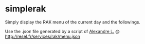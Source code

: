 # simplerak
Simply display the RAK menu of the current day and the followings.


Use the .json file generated by a script of [Alexandre L.](https://github.com/Alex131089) @ http://resel.fr/services/rak/menu.json
